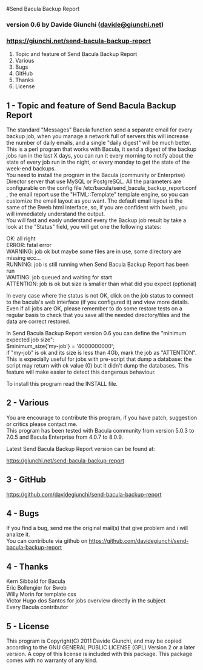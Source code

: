   
#Send Bacula Backup Report  
### version 0.6 by Davide Giunchi (davide@giunchi.net)
### https://giunchi.net/send-bacula-backup-report  
  
  
1. Topic and feature of Send Bacula Backup Report  
2. Various  
3. Bugs
4. GitHub
5. Thanks  
6. License  
  

1 - Topic and feature of Send Bacula Backup Report
-----------
 

The standard "Messages" Bacula function send a separate email for every backup job, when
you manage a network full of servers this will increase the number of daily emails, and a single "daily digest"
will be much better.  
This is a perl program that works with Bacula, it send a digest of the backup jobs run in the last
X days, you can run it every morning to notify about the state of every job run in the night,
or every monday to get the state of the week-end backups.  
You need to install the program in the Bacula (community or Enterprise) Director server that use MySQL or PostgreSQL.
All the parameters are configurable on the config file /etc/bacula/send_bacula_backup_report.conf , the email
report use the "HTML::Template" template engine, so you can customize the email layout as you want.
The default email layout is the same of the Bweb html interface, so, if you are confident with
bweb, you will immediately understand the output.  
You will fast and easly understand every the Backup job result by take a look at the "Status" field, you will
get one the following states:  
  
OK: all right  
ERROR: fatal error  
WARNING: job ok but maybe some files are in use, some directory are missing ecc...  
RUNNING: job is still running when Send Bacula Backup Report has been run  
WAITING: job queued and waiting for start  
ATTENTION: job is ok but size is smaller than what did you expect (optional)  
  
In every case where the status is not OK, click on the job status to connect to the bacula's web interface (if you configured it) and view more details.  
Even if all jobs are OK, please remember to do some restore tests on a regular basis to check that you save all
the needed directory/files and the data are correct restored.  
  
In Send Bacula Backup Report version 0.6 you can define the "minimum expected job size":  
$minimum_size{'my-job'} = '4000000000';  
if "my-job" is ok and its size is less than 4Gb, mark the job as "ATTENTION". This is expecially useful for jobs with pre-script that dump a database: the
script may return with ok value (0) but it didn't dump the databases. This feature will make easier to detect this dangerous behaviour.  

To install this program read the INSTALL file.  


2 - Various  
-----------
   

You are encourage to contribute this program, if you have patch, suggestion or
critics please contact me.  
This program has been tested with Bacula community from version 5.0.3 to 7.0.5 and Bacula Enterprise from 4.0.7 to 8.0.9.  

Latest Send Bacula Backup Report version can be found at:  

https://giunchi.net/send-bacula-backup-report

3 - GitHub  
-----------

https://github.com/davidegiunchi/send-bacula-backup-report


4 - Bugs  
-----------


If you find a bug, send me the original mail(s) that give problem and i will analize it.  
You can contribute via github on https://github.com/davidegiunchi/send-bacula-backup-report 


4 - Thanks  
-----------
 

Kern Sibbald for Bacula  
Eric Bollengier for Bweb  
Willy Morin for template css  
Victor Hugo dos Santos for jobs overview directly in the subject  
Every Bacula contributor  


5 - License  
-----------
   

This program is Copyright(C) 2011 Davide Giunchi, and may be copied according to
the GNU GENERAL PUBLIC LICENSE (GPL) Version 2 or a later version.  A copy of
this license is included with this package.  This package comes with no warranty
of any kind.

